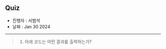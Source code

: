 ## Quiz

- 진행자 : 서범석
- 날짜 : Jan 30 2024 <!-- e.g. Aug 4 2023 -->

---

<!--
1. 질문은 이해하기 쉽고 명확하게 적는다.
2. 문제는 아래의 예시를 참고해 작성한다.
3. 문제의 정답은 주석으로 표기한다.
-->

> 1. 아래 코드는 어떤 결과를 출력하는가?

```jsx

```

<!--
답:
-->

</br>

